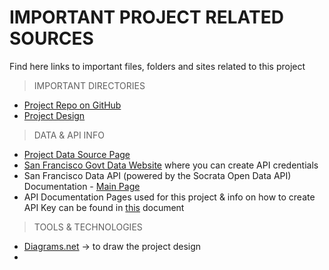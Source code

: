 # IMPORTANT PROJECT RELATED SOURCES

Find here links to important files, folders and sites related to this project

>IMPORTANT DIRECTORIES
* [Project Repo on GitHub](https://github.com/sanyassyed/sf_eviction)
* [Project Design](https://app.diagrams.net/?src=about#Hsanyassyed%2Fdiagrams%2Fmain%2Feviction_project.drawio)

>DATA & API INFO
* [Project Data Source Page](https://data.sfgov.org/Housing-and-Buildings/Eviction-Notices/5cei-gny5)
* [San Francisco Govt Data Website](https://data.sfgov.org/login) where you can create API credentials
* San Francisco Data API (powered by the Socrata Open Data API) Documentation - [Main Page](https://dev.socrata.com/foundry/data.sfgov.org/5cei-gny5)
* API Documentation Pages used for this project & info on how to create API Key can be found in [this](info_api.md) document


>TOOLS & TECHNOLOGIES
* [Diagrams.net](https://app.diagrams.net/) -> to draw the project design
* 